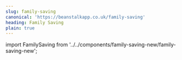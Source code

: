 ```yaml
---
slug: family-saving
canonical: 'https://beanstalkapp.co.uk/family-saving'
heading: Family Saving
plain: true
---
```

import FamilySaving from '../../components/family-saving-new/family-saving-new';

<FamilySaving/>